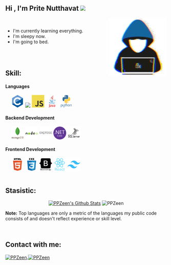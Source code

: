 <h2>Hi , I'm Prite Nutthavat <img src="https://media.giphy.com/media/hvRJCLFzcasrR4ia7z/giphy.gif" width="35"></h2>

<picture> <img align="right" src="https://raw.githubusercontent.com/0xabdulkhalid/0xabdulkhalid/main/assets/mdImages/about_me.gif" width = 180px></picture>

<br>

- I'm currently learning everything.
- I'm sleepy now.
- I'm going to bed.

<br><br>

## Skill:

<h4>Languages</h4>
  <div> &emsp;
    <img src="https://raw.githubusercontent.com/devicons/devicon/master/icons/c/c-original.svg" height="40">
    <img src="https://camo.githubusercontent.com/91be18bebd8afe5f89a4fb59eeb04ab47b5729a29c868185ee5221407a741c87/68747470733a2f2f63646e2e6a7364656c6976722e6e65742f67682f64657669636f6e732f64657669636f6e2f69636f6e732f63706c7573706c75732f63706c7573706c75732d6f726967696e616c2e737667" height="40">
    <img src="https://raw.githubusercontent.com/devicons/devicon/master/icons/javascript/javascript-original.svg" height="40">
    <img src="https://raw.githubusercontent.com/devicons/devicon/master/icons/java/java-original-wordmark.svg" height="40">
    <img src="https://raw.githubusercontent.com/devicons/devicon/master/icons/python/python-original-wordmark.svg" height="40">
  </div>

<h4>Backend Development</h4>
  <div> &emsp;
	<img src="https://raw.githubusercontent.com/devicons/devicon/master/icons/mongodb/mongodb-original-wordmark.svg" height="40">
    	<img src="https://raw.githubusercontent.com/devicons/devicon/master/icons/nodejs/nodejs-original-wordmark.svg" height="40">
    	<img src="https://raw.githubusercontent.com/devicons/devicon/master/icons/express/express-original-wordmark.svg" height="40">
	<img src="https://raw.githubusercontent.com/devicons/devicon/master/icons/dotnetcore/dotnetcore-original.svg" height="40">
	<img src="https://raw.githubusercontent.com/devicons/devicon/master/icons/microsoftsqlserver/microsoftsqlserver-plain-wordmark.svg" height="40">
  </div>

<h4>Frontend Development</h4>
  <div> &emsp;
    	<img src="https://raw.githubusercontent.com/devicons/devicon/master/icons/html5/html5-original-wordmark.svg" height="40">
    	<img src="https://raw.githubusercontent.com/devicons/devicon/master/icons/css3/css3-original-wordmark.svg" height="40">
    	<img src="https://raw.githubusercontent.com/devicons/devicon/master/icons/bootstrap/bootstrap-plain-wordmark.svg" height="40">
	<img src="https://raw.githubusercontent.com/devicons/devicon/master/icons/react/react-original-wordmark.svg" height="40">
	<img src="https://raw.githubusercontent.com/devicons/devicon/master/icons/tailwindcss/tailwindcss-plain.svg" height="40">
  </div>
<br>


## Stasistic:

<p align="center">
    <a href="https://github.com/PPZeen/github-readme-stats">
	    <img alt="PPZeen's Github Stats" src="https://github-readme-stats.vercel.app/api?username=PPZeen&show_icons=true&count_private=true&locale=en&theme=white&layout=compact" height="230px"/></a>
	  <img src="https://github-readme-stats.vercel.app/api/top-langs?username=PPZeen&langs_count=10&show_icons=true&locale=en&theme=white" alt="PPZeen" height="230px"/> <br/></a>

  <b>Note:</b> Top languages are only a metric of the languages my public code consists of and doesn't reflect experience or skill level.
</p><br>

## Contact with me:
  <div>
    <a href="https://www.facebook.com/profile.php?id=100005197095043">
      <img align="center" src="https://raw.githubusercontent.com/rahuldkjain/github-profile-readme-generator/master/src/images/icons/Social/facebook.svg" alt="PPZeen" height="30" width="40" style="max-width: 100%;">
    </a>
    <a href="https://www.instagram.com/ntvpmd_/">
      <img align="center" src="https://raw.githubusercontent.com/rahuldkjain/github-profile-readme-generator/master/src/images/icons/Social/instagram.svg" alt="PPZeen" height="30" width="40" style="max-width: 100%;">
    </a>
  </div>
